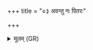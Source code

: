 +++
title = "०३ अवन्तु नः पितरः"

+++
<details><summary>मूलम् (GR)</summary>

अवन्तु नः पितरः सुप्रवाचना  
उत देवी देवपुत्रे ऋतावृधा ।  
(…) ॥ +++(see 1cd)+++
</details>